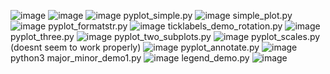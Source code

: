 ![image](https://user-images.githubusercontent.com/87450798/236033162-a16db32a-e4ad-425f-9e98-11738dedb4e2.png)
![image](https://user-images.githubusercontent.com/87450798/236033337-b51e1d03-1ad7-4b8b-aef7-d3adcecae66d.png)
![image](https://user-images.githubusercontent.com/87450798/236033412-9dc87a78-2d59-41f6-bb0c-de8b216cc67a.png)
pyplot_simple.py
![image](https://user-images.githubusercontent.com/87450798/236037763-d00faf31-a64d-4f0f-89c8-868f039ec74a.png)
simple_plot.py
![image](https://user-images.githubusercontent.com/87450798/236038146-d5fabfe5-472b-4a4f-bbc2-73c84fa796f3.png)
pyplot_formatstr.py
![image](https://user-images.githubusercontent.com/87450798/236038586-b6062c7a-9a66-4cb6-8ef0-b732badfac8d.png)
ticklabels_demo_rotation.py
![image](https://user-images.githubusercontent.com/87450798/236039436-c9419174-4e43-4d95-9bd2-5121693adf94.png)
pyplot_three.py
![image](https://user-images.githubusercontent.com/87450798/236039967-eb6da4d8-0089-4847-be49-983bbd8cdf4c.png)
pyplot_two_subplots.py
![image](https://user-images.githubusercontent.com/87450798/236040193-3d7e17ac-c3e9-48c3-941f-ba7b89ecb7c2.png)
pyplot_scales.py (doesnt seem to work properly)
![image](https://user-images.githubusercontent.com/87450798/236040686-27bc01dc-1e6e-4adf-a3e0-1d9e5dfa3ba3.png)
pyplot_annotate.py
![image](https://user-images.githubusercontent.com/87450798/236040907-efbee7ad-8375-4f56-93d6-c3bd24762537.png)
python3 major_minor_demo1.py
![image](https://user-images.githubusercontent.com/87450798/236041066-aea08631-d09a-4097-82ca-6ca9701119a4.png)
legend_demo.py
![image](https://user-images.githubusercontent.com/87450798/236041410-ccbdc1a7-a18d-4ad9-9f3c-787c14df6a3f.png)
